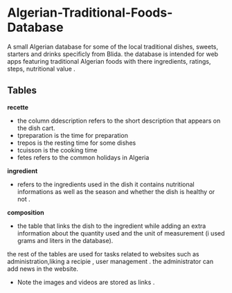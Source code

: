 # Algerian-Traditional-Foods-Database
A small Algerian database for some of the local traditional dishes, sweets, starters and drinks specificly from Blida.
the database is intended for web apps featuring traditional Algerian foods with there ingredients, ratings, steps, nutritional value .

## Tables
**recette**
- the column ddescription refers to the short description that appears on the dish cart.
- tpreparation is the time for preparation
- trepos is the resting time for some dishes
- tcuisson is the cooking time
- fetes refers to the common holidays in Algeria
  
**ingredient**
- refers to the ingredients used in the dish it contains nutritional informations as well as the season and whether the dish is healthy or not .
  
**composition**
- the table that links the dish to the ingredient while adding an extra information about the quantity used and the unit of measurement (i used grams and liters in the database).
  
the rest of the tables are used for tasks related to websites such as administration,liking a recipie , user management . the administrator can add news in the website.

- Note the images and videos are stored as links .

